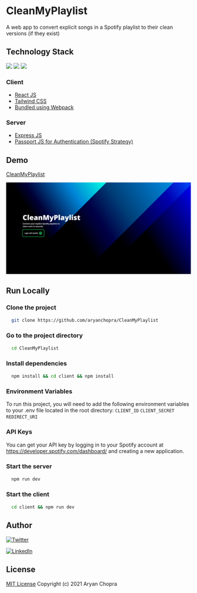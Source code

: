
# CleanMyPlaylist

A web app to convert explicit songs in a Spotify playlist to their clean versions (if they exist)

## Technology Stack

![](https://img.shields.io/badge/TypeScript-007ACC?style=for-the-badge&logo=typescript&logoColor=white) 
![](https://img.shields.io/badge/React-20232A?style=for-the-badge&logo=react&logoColor=61DAFB)
![](https://img.shields.io/badge/Express.js-404D59?style=for-the-badge)
### Client

* [React JS](https://reactjs.org)
* [Tailwind CSS](https://tailwindcss.com/docs/)
* [Bundled using Webpack](https://webpack.js.org/)

### Server
* [Express JS](https://expressjs.com/)
* [Passport JS for Authentication (Spotify Strategy)](http://www.passportjs.org/packages/passport-spotify/)

## Demo

[CleanMyPlaylist](https://cleanmyplaylist.herokuapp.com/)

![](demo.gif)


## Run Locally

### Clone the project

```bash
  git clone https://github.com/aryanchopra/CleanMyPlaylist
```

### Go to the project directory

```bash
  cd CleanMyPlaylist
```


### Install dependencies


```bash
  npm install && cd client && npm install
```


### Environment Variables

To run this project, you will need to add the following environment variables to your .env file located in the root directory:
`CLIENT_ID`
`CLIENT_SECRET` 
`REDIRECT_URI`

### API Keys
You can get your API key by logging in to your Spotify account at https://developer.spotify.com/dashboard/ and creating a new application.


### Start the server

```bash
  npm run dev
```

### Start the client

```bash
  cd client && npm run dev
```
## Author

[![Twitter](https://img.shields.io/badge/follow-%5faryanchopra%5f-1DA1F2?style=flat&logo=Twitter)](https://twitter.com/_aryanchopra_) 

[![LinkedIn](https://img.shields.io/badge/connect-_aryanchopra_-1DA1F2?style=flat&logo=LinkedIn)](https://www.linkedin.com/in/aryan-chopra-65008634/)

## License

[MIT License](https://github.com/aryanchopra/CleanMyPlaylist/blob/master/LICENSE) Copyright (c) 2021 Aryan Chopra

